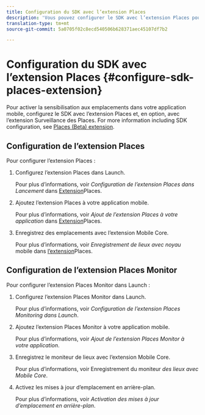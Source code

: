 ```yaml
---
title: Configuration du SDK avec l’extension Places
description: 'Vous pouvez configurer le SDK avec l’extension Places pour activer la prise en compte de l’emplacement dans votre application mobile. '
translation-type: tm+mt
source-git-commit: 5a0705f02c8ecd540506b628371aec45107df7b2

---
```



# Configuration du SDK avec l’extension Places {#configure-sdk-places-extension}

Pour activer la sensibilisation aux emplacements dans votre application mobile, configurez le SDK avec l’extension Places et, en option, avec l’extension Surveillance des Places. For more information including SDK configuration, see [Places (Beta) extension](/help/places-ext-aep-sdks/places-extension/places-extension.md).

## Configuration de l’extension Places

Pour configurer l’extension Places :

1. Configurez l’extension Places dans Launch.

   Pour plus d’informations, voir *Configuration de l’extension Places dans Lancement* dans [Extension](/help/places-ext-aep-sdks/places-extension/places-extension.md)Places.

1. Ajoutez l’extension Places à votre application mobile.

   Pour plus d’informations, voir *Ajout de l’extension Places à votre application* dans [Extension](/help/places-ext-aep-sdks/places-extension/places-extension.md)Places.

1. Enregistrez des emplacements avec l’extension Mobile Core.

   Pour plus d’informations, voir *Enregistrement de lieux avec noyau* mobile dans [l’extension](/help/places-ext-aep-sdks/places-extension/places-extension.md)Places.

## Configuration de l’extension Places Monitor

Pour configurer l’extension Places Monitor dans Launch :

1. Configurez l’extension Places Monitor dans Launch.

   Pour plus d’informations, voir *Configuration de l’extension Places Monitoring dans Launch*.

1. Ajoutez l’extension Places Monitor à votre application mobile.

   Pour plus d’informations, voir *Ajout de l’extension Places Monitor à votre application*.

1. Enregistrez le moniteur de lieux avec l’extension Mobile Core.

   Pour plus d’informations, voir Enregistrement du moniteur *des lieux avec Mobile Core*.

1. Activez les mises à jour d’emplacement en arrière-plan.

   Pour plus d’informations, voir *Activation des mises à jour d’emplacement en arrière-plan*.
